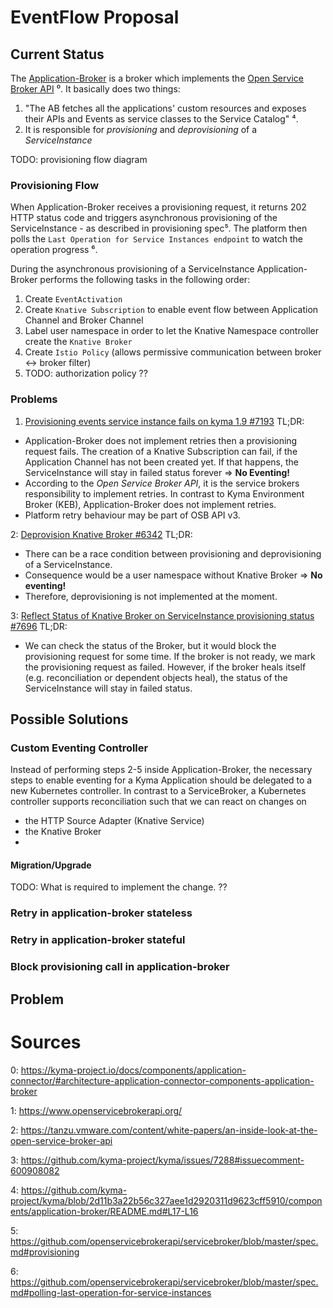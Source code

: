 # EventFlow Proposal


## Current Status

The [Application-Broker](https://kyma-project.io/docs/components/application-connector/#architecture-application-connector-components-application-broker) is a broker which implements the [Open Service Broker API](https://www.openservicebrokerapi.org/) ⁰.
It basically does two things:

1. "The AB fetches all the applications' custom resources and exposes their APIs and Events as service classes to the Service Catalog" ⁴.
2. It is responsible for *provisioning* and *deprovisioning* of a *ServiceInstance*

TODO: provisioning flow diagram

### Provisioning Flow

When Application-Broker receives a provisioning request, it returns 202 HTTP status code and triggers asynchronous provisioning of the ServiceInstance - as described in provisioning spec⁵.
The platform then polls the `Last Operation for Service Instances endpoint` to watch the operation progress ⁶.

During the asynchronous provisioning of a ServiceInstance Application-Broker performs the following tasks in the following order:
1. Create `EventActivation`
2. Create `Knative Subscription` to enable event flow between Application Channel and Broker Channel
3. Label user namespace in order to let the Knative Namespace controller create the `Knative Broker`
4. Create `Istio Policy` (allows permissive communication between broker <-> broker filter)
5. TODO: authorization policy ??

### Problems

1. [Provisioning events service instance fails on kyma 1.9 #7193](https://github.com/kyma-project/kyma/issues/7193)
TL;DR:
- Application-Broker does not implement retries then a provisioning request fails. The creation of a Knative Subscription can fail, if the Application Channel has not been created yet.
  If that happens, the ServiceInstance will stay in failed status forever => **No Eventing!**
- According to the _Open Service Broker API_, it is the service brokers responsibility to implement retries. In contrast to Kyma Environment Broker (KEB), Application-Broker does not implement retries.
- Platform retry behaviour may be part of OSB API v3.

2: [Deprovision Knative Broker #6342](https://github.com/kyma-project/kyma/issues/6342)
TL;DR:
- There can be a race condition between provisioning and deprovisioning of a ServiceInstance.
- Consequence would be a user namespace without Knative Broker => **No eventing!**
- Therefore, deprovisioning is not implemented at the moment.

3: [Reflect Status of Knative Broker on ServiceInstance provisioning status #7696](https://github.com/kyma-project/kyma/issues/7696)
TL;DR:
- We can check the status of the Broker, but it would block the provisioning request for some time. If the broker is not ready, we mark the provisioning request as failed. However, if the broker heals itself (e.g. reconciliation or dependent objects heal), 
  the status of the ServiceInstance will stay in failed status.

## Possible Solutions

### Custom Eventing Controller

Instead of performing steps 2-5 inside Application-Broker, the necessary steps to enable eventing for a Kyma Application should be delegated to a new Kubernetes controller.
In contrast to a ServiceBroker, a Kubernetes controller supports reconciliation such that we can react on changes on 
- the HTTP Source Adapter (Knative Service)
- the Knative Broker
- 

#### Migration/Upgrade

TODO: What is required to implement the change. ??

### Retry in application-broker stateless

### Retry in application-broker stateful

### Block provisioning call in application-broker


## Problem

# Sources

0: <https://kyma-project.io/docs/components/application-connector/#architecture-application-connector-components-application-broker>

1: <https://www.openservicebrokerapi.org/>

2: <https://tanzu.vmware.com/content/white-papers/an-inside-look-at-the-open-service-broker-api>

3: <https://github.com/kyma-project/kyma/issues/7288#issuecomment-600908082>

4: <https://github.com/kyma-project/kyma/blob/2d11b3a22b56c327aee1d2920311d9623cff5910/components/application-broker/README.md#L17-L16>

5: <https://github.com/openservicebrokerapi/servicebroker/blob/master/spec.md#provisioning>

6: <https://github.com/openservicebrokerapi/servicebroker/blob/master/spec.md#polling-last-operation-for-service-instances>